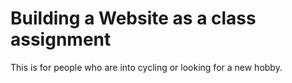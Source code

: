 # Building a Website as a class assignment
This is for people who are into cycling or looking for a new hobby.
